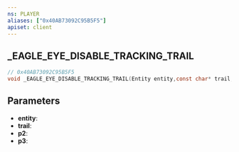 ```yaml
---
ns: PLAYER
aliases: ["0x40AB73092C95B5F5"]
apiset: client
---
```

## _EAGLE_EYE_DISABLE_TRACKING_TRAIL

```c
// 0x40AB73092C95B5F5
void _EAGLE_EYE_DISABLE_TRACKING_TRAIL(Entity entity,const char* trail,Any p2,Any p3);
```


## Parameters
* **entity**:
* **trail**:
* **p2**:
* **p3**:



